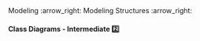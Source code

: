 <link rel="stylesheet" href="{{baseUrl}}/css/textbook.css">

<div class="website-content">

<div id="path">Modeling :arrow_right: Modeling Structures :arrow_right:</div>

<div id="title">

#### Class Diagrams - Intermediate :two:

</div>

<div id="body">

<dynamic-panel src="../../../oopDesign/classes/classLevelMembers/embed.md" header="OOP: Classes: Class Level Members" is-open></dynamic-panel>
<dynamic-panel src="../../../oopDesign/classes/enumerations/embed.md" header="OOP: Classes: Enumerations" is-open></dynamic-panel>
<dynamic-panel src="../../../oopDesign/associations/multiplicity/embed.md" header="OOP: Associations: Multiplicity" is-open></dynamic-panel>
<dynamic-panel src="../../../oopDesign/associations/dependencies/embed.md" header="OOP: Associations: Dependencies" is-open></dynamic-panel>
<dynamic-panel src="../../../oopDesign/associations/composition/embed.md" header="OOP: Associations: Composition" is-open></dynamic-panel>
<dynamic-panel src="../../../oopDesign/inheritance/interfaces/embed.md" header="OOP: Inheritance: Interfaces" is-open></dynamic-panel>
<dynamic-panel src="../../../oopDesign/inheritance/abstractClasses/embed.md" header="OOP: Inheritance: Abstract Classes" is-open></dynamic-panel>

</div>

<div id="extras">
<div>

</div>
